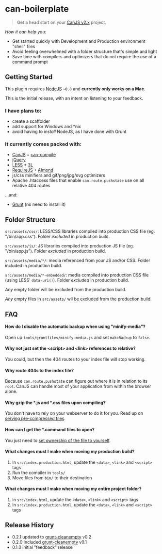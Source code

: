 # can-boilerplate

> Get a head start on your [CanJS v2.x](https://github.com/bitovi/canjs/) project.

_How it can help you:_
* Get started quickly with Development and Production environment "shell" files
* Avoid feeling overwhelmed with a folder structure that's simple and light
* Save time with compilers and optimizers that do not require the use of a command prompt


## Getting Started

This plugin requires [NodeJS](http://nodejs.org/) `~0.8` and **currently only works on a Mac**.

This is the initial release, with an intent on listening to your feedback.

### I have plans to:
* create a scaffolder
* add support for Windows and \*nix
* avoid having to _install_ NodeJS, as I have done with Grunt

### It currently comes packed with:
* [CanJS](http://canjs.com/) + [can-compile](https://github.com/daffl/can-compile)
* [jQuery](http://jquery.com/)
* [LESS](http://lesscss.org/) + [3L](http://mateuszkocz.github.io/3l/)
* [RequireJS](http://requirejs.org/) + [Almond](https://github.com/jrburke/almond)
* js/css minifiers and gif/png/jpg/svg optimizers
* Apache .htaccess files that enable `can.route.pushstate` use on all relative 404 routes

...and:
* [Grunt](http://gruntjs.com/) (no need to install it)


## Folder Structure
`src/assets/css/`: LESS/CSS libraries compiled into production CSS file (eg. "/bin/app.css"). Folder _excluded_ in production build.

`src/assets/js/`: JS libraries compiled into production JS file (eg. "/bin/app.js"). Folder _excluded_ in production build.

`src/assets/media/*/`: media referenced from your JS and/or CSS. Folder included in production build.

`src/assets/media/*-embedded/`: media compiled into production CSS file (using LESS' `data-uri()`). Folder _excluded_ in production build.

_Any_ empty folder will be excluded from the production build.

_Any_ empty files in `src/assets/` wll be excluded from the production build.


## FAQ
#### How do I disable the automatic backup when using "minify-media"?
Open up `tools/gruntfiles/minify-media.js` and set `makeBackup` to `false`.

#### Why not just set the \<script> and \<link> references to relative?
You could, but then the 404 routes to your index file will stop working.

#### Why route 404s to the index file?
Because `can.route.pushstate` can figure out where it is in relation to its `root`. CanJS can handle most of your application from within the browser alone.

#### Why gzip the *.js and *.css files upon compiling?
You don't have to rely on your webserver to do it for you. Read up on [serving pre-compressed files](http://blog.alien109.com/2009/03/17/gzip-your-javascript/).

#### How can I get the *.command files to open?
You just need to [set ownership of the file to yourself](https://discussions.apple.com/message/16030281#16030281).

#### What changes must I make when moving my production build?
1. In `src/index.production.html`, update the `<data>`, `<link>` and `<script>` tags
2. Run the compiler in `tools/`
3. Move files from `bin/` to their destination

#### What changes must I make when moving my entire project folder?
1. In `src/index.html`, update the `<data>`, `<link>` and `<script>` tags
2. In `src/index.production.html`, update the `<data>`, `<link>` and `<script>` tags


## Release History
* 0.2.1 updated to [grunt-cleanempty](https://github.com/stevenvachon/grunt-cleanempty) v0.2
* 0.2.0 included [grunt-cleanempty](https://github.com/stevenvachon/grunt-cleanempty) v0.1
* 0.1.0 initial "feedback" release

